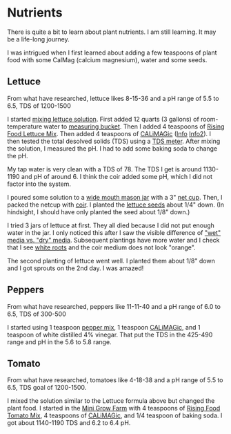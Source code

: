 # Nutrients

There is quite a bit to learn about plant nutrients. I am still learning. It may be a life-long journey.

I was intrigued when I first learned about adding a few teaspoons of plant food with some CalMag (calcium magnesium), water and some seeds.


## Lettuce

From what have researched, lettuce likes 8-15-36 and a pH range of 5.5 to 6.5, TDS of 1200-1500

I started [mixing lettuce solution](mixing_lettuce.jpg). First added 12 quarts (3 gallons) of room-temperature water to [measuring bucket](measuring_bucket.jpg). Then I added 4 teaspoons of [Rising Food Lettuce Mix](rising_food_lettuce_formula.jpg). Then added 4 teaspoons of [CALiMAGic](calimagic1.jpg) ([Info](calimagic2.jpg) [Info2](calimagic3.jpg)). I then tested the total desolved solids (TDS) using a [TDS meter](https://smile.amazon.com/gp/product/B07JC9BSNR). After mixing the solution, I measured the pH. I had to add some baking soda to change the pH.

My tap water is very clean with a TDS of 78. The TDS I get is around 1130-1190 and pH of around 6. I think the coir added some pH, which I did not factor into the system.

I poured some solution to a [wide mouth mason jar](../equipment/kerr_wide_mouth_quart_jars.jpg) with a 3" [net cup](../equipment/net_cup.jpg). Then, I packed the netcup with [coir](../equipment/coir_absorbing_water.jpg). I planted the [lettuce seeds](https://smile.amazon.com/gp/product/B00P18ZNNA) about 1/4" down. (In hindsight, I should have only planted the seed about 1/8" down.)

I tried 3 jars of lettuce at first. They all died because I did not put enough water in the jar. I only noticed this after I saw the visible difference of ["wet" media vs. "dry" media](wet_vs_dry_in_jars.jpg). Subsequent plantings have more water and I check that I see [white roots](roots_in_jar.jpg) and the coir medium does not look "orange".

The second planting of lettuce went well. I planted them about 1/8" down and I got sprouts on the 2nd day. I was amazed!

## Peppers

From what have researched, peppers like 11-11-40 and a pH range of 6.0 to 6.5, TDS of 300-500

I started using 1 teaspoon [pepper mix](rising_food_pepper_formula.jpg), 1 teaspoon [CALiMAGic](calimagic1.jpg), and 1 teaspoon of white distilled 4% vinegar. That put the TDS in the 425-490 range and pH in the 5.6 to 5.8 range.


## Tomato
From what have researched, tomatoes like 4-18-38 and a pH range of 5.5 to 6.5, TDS goal of 1200-1500.

I mixed the solution similar to the Lettuce formula above but changed the plant food. I started in the [Mini Grow Farm](mini_grow_farm_with_tomatoes.jpg) with 4 teaspoons of [Rising Food Tomato Mix](rising_food_tomato_formula.jpg), 4 teaspoons of [CALiMAGic](calimagic1.jpg), and 1/4 teaspoon of baking soda. I got about 1140-1190 TDS and 6.2 to 6.4 pH.

